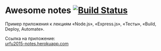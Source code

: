 # Awesome notes [![Build Status](https://travis-ci.org/urfu-2015/urfu2015-notes.svg?branch=master)](https://travis-ci.org/urfu-2015/urfu2015-notes)

Пример приложения к лекциям «Node.js», «Express.js», «Тесты», «Build, Deploy, Automate».

Ссылка на приложение:  
<a href="http://urfu2015-notes.herokuapp.com/">urfu2015-notes.herokuapp.com</a>
